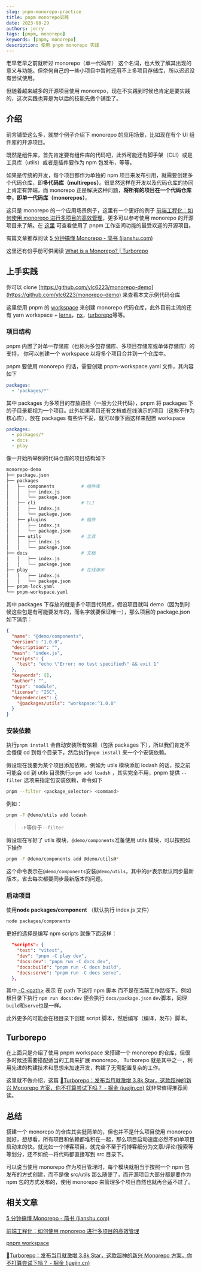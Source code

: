 ```yaml
---
slug: pnpm-monorepo-practice
title: pnpm monorepo实践
date: 2023-08-29
authors: jerry
tags: [pnpm, monorepo]
keywords: [pnpm, monorepo]
description: 使用 pnpm monorepo 实践
---
```


老早老早之前就听过 monorepo（单一代码库） 这个名词，也大致了解其出现的意义与功能。但奈何自己的一些小项目中暂时还用不上多项目存储库，所以迟迟没有尝试使用。

但随着越来越多的开源项目使用 monorepo，现在不实践到时候也肯定是要实践的，这次实践也算是为以后的技能先做个铺垫了。

<!-- truncate -->

## 介绍

前言铺垫这么多，就举个例子介绍下 monorepo 的应用场景，比如现在有个 UI 组件库的开源项目。

既然是组件库，首先肯定要有组件库的代码吧，此外可能还有脚手架（CLI）或是工具库（utils）或者是插件要作为 npm 包发布，等等。

如果是传统的开发，每个项目都作为单独的 npm 项目来发布引用，就需要创建多个代码仓库，即**多代码库（multirepos）**。很显然这样在开发以及代码仓库的协同上肯定有弊端，而 monorepo 正是解决这种问题，**将所有的项目在一个代码仓库中，即单一代码库（monorepos）**。

这只是 monorepo 的一个应用场景例子，这里有一个更好的例子 [前端工程化：如何使用 monorepo 进行多项目的高效管理](https://juejin.cn/post/7043990636751503390)，更多可以参考使用 monorepo 的开源项目来了解。在 [这里](https://pnpm.io/zh/workspaces#%E4%BD%BF%E7%94%A8%E7%A4%BA%E4%BE%8B) 可查看使用了 pnpm 工作空间功能的最受欢迎的开源项目。

有篇文章推荐阅读 [5 分钟搞懂 Monorepo - 简书 (jianshu.com)](https://www.jianshu.com/p/c10d0b8c5581)

这里还有份手册可供阅读 [What is a Monorepo? | Turborepo](https://turborepo.org/docs/handbook/what-is-a-monorepo)

## 上手实践

你可以 clone [https://github.com/ylc6223/monorepo-demo](https://github.com/ylc6223/monorepo-demo) 来查看本文示例代码仓库

这里使用 pnpm 的 [workspace](https://pnpm.io/zh/workspaces) 来创建 monorepo 代码仓库，此外目前主流的还有 yarn workspace + [lerna](https://lerna.js.org/)，[nx](https://nx.dev/)，[turborepo](https://turborepo.org/)等等。

### 项目结构

pnpm 内置了对单一存储库（也称为多包存储库、多项目存储库或单体存储库）的支持， 你可以创建一个 workspace 以将多个项目合并到一个仓库中。

pnpm 要使用 monorepo 的话，需要创建 pnpm-workspace.yaml 文件，其内容如下

```YAML
packages:
  - 'packages/*'
```

其中 packages 为多项目的存放路径（一般为公共代码），pnpm 将 packages 下的子目录都视为一个项目。此外如果项目还有文档或在线演示的项目（这些不作为核心库），放在 packages 有些许不妥，就可以像下面这样来配置 workspace

```YAML
packages:
  - packages/*
  - docs
  - play
```

像一开始所举例的代码仓库的项目结构如下

```bash
monorepo-demo
├── package.json
├── packages
│   ├── components          # 组件库
│   │   ├── index.js
│   │   └── package.json
│   ├── cli                 # CLI
│   │   ├── index.js
│   │   └── package.json
│   ├── plugins             # 插件
│   │   ├── index.js
│   │   └── package.json
│   ├── utils               # 工具
│   │   ├── index.js
│   │   └── package.json
├── docs                    # 文档
│   │   ├── index.js
│   │   └── package.json
├── play                    # 在线演示
│   │   ├── index.js
│   │   └── package.json
├── pnpm-lock.yaml
└── pnpm-workspace.yaml
```

其中 packages 下存放的就是多个项目代码库，假设项目就叫 demo（因为到时候这些包是有可能要发布的，而名字就要保证唯一），那么项目的 package.json 如下演示：

```json
{
  "name": "@demo/components",
  "version": "1.0.0",
  "description": "",
  "main": "index.js",
  "scripts": {
    "test": "echo \"Error: no test specified\" && exit 1"
  },
  "keywords": [],
  "author": "",
  "type": "module",
  "license": "ISC",
  "dependencies": {
    "@packages/utils": "workspace:^1.0.0"
  }
}
```

### 安装依赖

执行`pnpm install` 会自动安装所有依赖（包括 packages 下），所以我们肯定不会傻傻 cd 到每个目录下，然后执行`pnpm install` 来一个个安装依赖。

假设现在我要为某个项目添加依赖，例如为 utils 模块添加 lodash 的话，按之前可能会 cd 到 utils 目录执行`pnpm add loadsh` ，其实完全不用，pnpm 提供 `--filter` 选项来指定包安装依赖，命令如下

```bash
pnpm --filter <package_selector> <command>
```

例如：

```bash
pnpm -F @demo/utils add lodash
```

> `-F`等价于`--filter`

假设现在写好了 utils 模块，`@demo/components`准备使用 utils 模块，可以按照如下操作

```bash
pnpm -F @demo/components add @demo/utils@*
```

这个命令表示在`@demo/components`安装`@demo/utils`，其中的`@*`表示默认同步最新版本，省去每次都要同步最新版本的问题。

### 启动项目

使用**node packages/component** （默认执行 index.js 文件）

```bash
node packages/components

```

更好的选择是编写 npm scripts 就像下面这样：

```json
  "scripts": {
    "test": "vitest",
    "dev": "pnpm -C play dev",
    "docs:dev": "pnpm run -C docs dev",
    "docs:build": "pnpm run -C docs build",
    "docs:serve": "pnpm run -C docs serve",
  },
```

其中[ -C \<path\>](https://pnpm.io/pnpm-cli#-c-path---dir-path) 表示 在 path 下运行 npm 脚本 而不是在当前工作路径下。例如根目录下执行 `npm run docs:dev` 便会执行 `docs/package.json` `dev`脚本，同理`build`和`serve`也是一样。

此外更多的可能会在根目录下创建 script 脚本，然后编写（编译，发布）脚本。

## Turborepo

在上面只是介绍了使用 pnpm workspace 来搭建一个 monorepo 的仓库，但很多时候还需要搭配适当的工具来扩展 monorepo， Turborepo 就是其中之一，利用先进的构建技术和思想来加速开发，构建了无需配置复杂的工作。

这里就不做介绍，这篇 [🚀Turborepo：发布当月就激增 3.8k Star，这款超神的新兴 Monorepo 方案，你不打算尝试下吗？ - 掘金 (juejin.cn)](https://juejin.cn/post/7129267782515949575) 就非常值得推荐阅读。

## 总结

搭建一个 monorepo 的仓库其实挺简单的，但也并不是什么项目使用 monorepo 就好，想想看，所有项目和依赖都堆积在一起，那么项目启动速度必然不如单项目启动来的快。就比如一个博客项目，就完全不至于将博客细分为文章/评论/搜索等等划分，还不如统一将代码都直接写到 src 目录下。

可以说当使用 monorepo 作为项目管理时，每个模块就相当于按照一个 npm 包发布的方式创建，而不是像 src/utils 那么随便了，而开源项目大部分都是要作为 npm 包的方式发布的，使用 monorepo 来管理多个项目自然也就再合适不过了。

## 相关文章

[5 分钟搞懂 Monorepo - 简书 (jianshu.com)](https://www.jianshu.com/p/c10d0b8c5581)

[前端工程化：如何使用 monorepo 进行多项目的高效管理](https://juejin.cn/post/7043990636751503390)

[pnpm workspace](https://pnpm.io/zh/workspaces)

[🚀Turborepo：发布当月就激增 3.8k Star，这款超神的新兴 Monorepo 方案，你不打算尝试下吗？ - 掘金 (juejin.cn)](https://juejin.cn/post/7129267782515949575)
